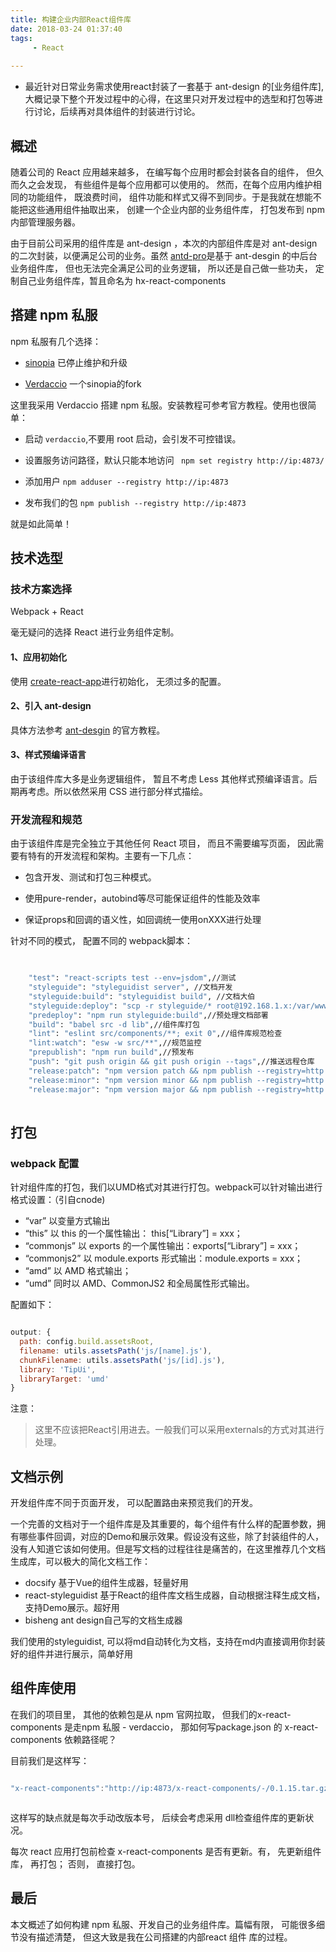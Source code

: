 ```yaml
---
title: 构建企业内部React组件库
date: 2018-03-24 01:37:40
tags:
     - React
 
---
```

+ 最近针对日常业务需求使用react封装了一套基于 ant-design 的[业务组件库], 大概记录下整个开发过程中的心得，在这里只对开发过程中的选型和打包等进行讨论，后续再对具体组件的封装进行讨论。
<!--more-->

## 概述

随着公司的 React 应用越来越多， 在编写每个应用时都会封装各自的组件， 但久而久之会发现， 有些组件是每个应用都可以使用的。 然而，在每个应用内维护相同的功能组件， 既浪费时间， 组件功能和样式又得不到同步。于是我就在想能不能把这些通用组件抽取出来， 创建一个企业内部的业务组件库， 打包发布到 npm 内部管理服务器。

由于目前公司采用的组件库是 ant-design ，本次的内部组件库是对 ant-design 的二次封装，以便满足公司的业务。虽然 [antd-pro](https://pro.ant.design/index-cn)是基于 ant-desgin 的中后台业务组件库， 但也无法完全满足公司的业务逻辑， 所以还是自己做一些功夫， 定制自己业务组件库，暂且命名为 hx-react-components

## 搭建 npm 私服

npm 私服有几个选择：

- [sinopia](https://www.npmjs.com/package/sinopia) 已停止维护和升级

- [Verdaccio](https://github.com/verdaccio/verdaccio) 一个sinopia的fork

这里我采用 Verdaccio 搭建 npm 私服。安装教程可参考官方教程。使用也很简单：


- 启动 ``verdaccio``,不要用 root 启动，会引发不可控错误。

- 设置服务访问路径，默认只能本地访问 `` npm set registry http://ip:4873/``

- 添加用户 ``npm adduser --registry http://ip:4873``

- 发布我们的包 ``npm publish --registry http://ip:4873``

就是如此简单！

## 技术选型

### 技术方案选择

Webpack + React

毫无疑问的选择 React 进行业务组件定制。

#### 1、应用初始化

使用 [create-react-app](https://github.com/facebook/create-react-app)进行初始化， 无须过多的配置。

#### 2、引入 ant-design

具体方法参考 [ant-desgin](ant.design) 的官方教程。

#### 3、样式预编译语言

由于该组件库大多是业务逻辑组件， 暂且不考虑 Less 其他样式预编译语言。后期再考虑。所以依然采用 CSS 进行部分样式描绘。

### 开发流程和规范

由于该组件库是完全独立于其他任何 React 项目， 而且不需要编写页面， 因此需要有特有的开发流程和架构。主要有一下几点：

- 包含开发、测试和打包三种模式。

- 使用pure-render，autobind等尽可能保证组件的性能及效率

- 保证props和回调的语义性，如回调统一使用onXXX进行处理

针对不同的模式， 配置不同的 webpack脚本：

```bash

 
    "test": "react-scripts test --env=jsdom",//测试
    "styleguide": "styleguidist server", //文档开发
    "styleguide:build": "styleguidist build", //文档大伯
    "styleguide:deploy": "scp -r styleguide/* root@192.168.1.x:/var/www/styleguide",//文档部署，供公司人员查看
    "predeploy": "npm run styleguide:build",//预处理文档部署
    "build": "babel src -d lib",//组件库打包
    "lint": "eslint src/components/**; exit 0",//组件库规范检查
    "lint:watch": "esw -w src/**",//规范监控
    "prepublish": "npm run build",//预发布
    "push": "git push origin && git push origin --tags",//推送远程仓库
    "release:patch": "npm version patch && npm publish --registry=http://192.168.1.x",// 兼容版本发布到 Verdaccio
    "release:minor": "npm version minor && npm publish --registry=http://192.168.1.x",// 小版本发布到 Verdaccio
    "release:major": "npm version major && npm publish --registry=http://192.168.1.x"// 大版本发布到 Verdaccio
  

```

## 打包

### webpack 配置

针对组件库的打包，我们以UMD格式对其进行打包。webpack可以针对输出进行格式设置：（引自cnode)

- “var” 以变量方式输出
- “this” 以 this 的一个属性输出： this[“Library”] = xxx；
- “commonjs” 以 exports 的一个属性输出：exports[“Library”] = xxx；
- “commonjs2” 以 module.exports 形式输出：module.exports = xxx；
- “amd” 以 AMD 格式输出；
- “umd” 同时以 AMD、CommonJS2 和全局属性形式输出。

配置如下：

```js

output: {
  path: config.build.assetsRoot,
  filename: utils.assetsPath('js/[name].js'),
  chunkFilename: utils.assetsPath('js/[id].js'),
  library: 'TipUi',
  libraryTarget: 'umd'
}

```

注意：

> 这里不应该把React引用进去。一般我们可以采用externals的方式对其进行处理。

## 文档示例

开发组件库不同于页面开发， 可以配置路由来预览我们的开发。

一个完善的文档对于一个组件库是及其重要的，每个组件有什么样的配置参数，拥有哪些事件回调，对应的Demo和展示效果。假设没有这些，除了封装组件的人，没有人知道它该如何使用。但是写文档的过程往往是痛苦的，在这里推荐几个文档生成库，可以极大的简化文档工作：

- docsify 基于Vue的组件生成器，轻量好用
- react-styleguidist 基于React的组件库文档生成器，自动根据注释生成文档，支持Demo展示。超好用
- bisheng ant design自己写的文档生成器

我们使用的styleguidist, 可以将md自动转化为文档，支持在md内直接调用你封装好的组件并进行展示，简单好用

## 组件库使用

在我们的项目里， 其他的依赖包是从 npm 官网拉取， 但我们的x-react-components 是走npm 私服 - verdaccio， 那如何写package.json 的 x-react-components 依赖路径呢？

 目前我们是这样写：

 ```js
 
 "x-react-components":"http://ip:4873/x-react-components/-/0.1.15.tar.gz"



 ```
这样写的缺点就是每次手动改版本号，  后续会考虑采用 dll检查组件库的更新状况。

每次 react 应用打包前检查 x-react-components 是否有更新。有， 先更新组件库， 再打包； 否则， 直接打包。


## 最后

本文概述了如何构建 npm 私服、开发自己的业务组件库。篇幅有限， 可能很多细节没有描述清楚， 但这大致是我在公司搭建的内部react 组件 库的过程。








